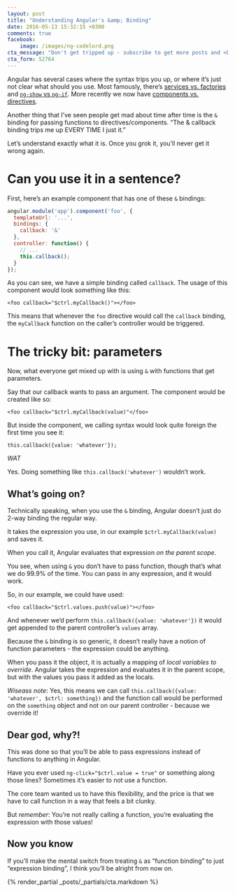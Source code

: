 ```yaml
---
layout: post
title: "Understanding Angular's &amp; Binding"
date: 2016-05-13 15:32:15 +0300
comments: true
facebook:
    image: /images/ng-codelord.png
cta_message: "Don't get tripped up - subscribe to get more posts and <b>really</b> understand Angular!"
cta_form: 52764
---
```


Angular has several cases where the syntax trips you up, or where it’s just not clear what should you use.
Most famously, there’s [services vs. factories](http://www.codelord.net/2015/04/28/angularjs-whats-the-difference-between-factory-and-service/) and [`ng-show` vs `ng-if`](http://www.codelord.net/2015/07/28/angular-performance-ng-show-vs-ng-if/).
More recently we now have [components vs. directives](http://www.codelord.net/2015/12/17/angulars-component-what-is-it-good-for/).

Another thing that I’ve seen people get mad about time after time is the `&` binding for passing functions to directives/components.
“The & callback binding trips me up EVERY TIME I just it.”

Let’s understand exactly what it is.
Once you grok it, you’ll never get it wrong again.

# Can you use it in a sentence?

First, here’s an example component that has one of these `&` bindings:

```javascript
angular.module('app').component('foo', {
  templateUrl: '...',
  bindings: {
    callback: '&'
  },
  controller: function() {
    // ...
    this.callback();
  }
});
```

As you can see, we have a simple binding called `callback`.
The usage of this component would look something like this:

`<foo callback="$ctrl.myCallback()"></foo>`

This means that whenever the `foo` directive would call the `callback` binding, the `myCallback` function on the caller’s controller would be triggered.

# The tricky bit: parameters

Now, what everyone get mixed up with is using `&` with functions that get parameters.

Say that our callback wants to pass an argument.
The component would be created like so:

`<foo callback="$ctrl.myCallback(value)"</foo>`

But inside the component, we calling syntax would look quite foreign the first time you see it:

`this.callback({value: 'whatever'});`

*WAT*

Yes.
Doing something like `this.callback('whatever')` wouldn’t work.

## What’s going on?

Technically speaking, when you use the `&` binding, Angular doesn’t just do 2-way binding the regular way.

It takes the expression you use, in our example `$ctrl.myCallback(value)` and saves it.

When you call it, Angular evaluates that expression *on the parent scope*.

You see, when using `&` you don’t have to pass function, though that’s what we do 99.9% of the time.
You can pass in any expression, and it would work.

So, in our example, we could have used:

`<foo callback="$ctrl.values.push(value)"></foo>`

And whenever we’d perform `this.callback({value: 'whatever'})` it would get appended to the parent controller’s `values` array.

Because the `&` binding is so generic, it doesn’t really have a notion of function parameters - the expression could be anything.

When you pass it the object, it is actually a mapping of *local variables to override*.
Angular takes the expression and evaluates it in the parent scope, but with the values you pass it added as the locals.

*Wiseass note*: Yes, this means we can call `this.callback({value: 'whatever', $ctrl: something})` and the function call would be performed on the `something` object and not on our parent controller - because we override it!

## Dear god, why?!

This was done so that you’ll be able to pass expressions instead of functions to anything in Angular.

Have you ever used `ng-click="$ctrl.value = true"` or something along those lines?
Sometimes it’s easier to not use a function.

The core team wanted us to have this flexibility, and the price is that we have to call function in a way that feels a bit clunky.

But *remember*: You’re not really calling a function, you’re evaluating the expression with those values!

## Now you know

If you’ll make the mental switch from treating `&` as “function binding” to just “expression binding”, I think you’ll be alright from now on.

{% render_partial _posts/_partials/cta.markdown %}
